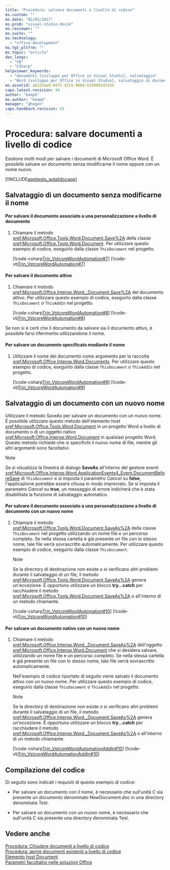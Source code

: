 ```yaml
---
title: "Procedura: salvare documenti a livello di codice"
ms.custom: ""
ms.date: "02/02/2017"
ms.prod: "visual-studio-dev14"
ms.reviewer: ""
ms.suite: ""
ms.technology: 
  - "office-development"
ms.tgt_pltfrm: ""
ms.topic: "article"
dev_langs: 
  - "VB"
  - "CSharp"
helpviewer_keywords: 
  - "documenti [sviluppo per Office in Visual Studio], salvataggio"
  - "Word [sviluppo per Office in Visual Studio], salvataggio di documenti"
ms.assetid: a6225ae9-94f5-421a-9860-5299002d543d
caps.latest.revision: 44
author: "kempb"
ms.author: "kempb"
manager: "ghogen"
caps.handback.revision: 43
---
```

# Procedura: salvare documenti a livello di codice
  Esistono molti modi per salvare i documenti di Microsoft Office Word.  È possibile salvare un documento senza modificarne il nome oppure con un nome nuovo.  
  
 [!INCLUDE[appliesto_wdalldocapp](../vsto/includes/appliesto-wdalldocapp-md.md)]  
  
## Salvataggio di un documento senza modificarne il nome  
  
#### Per salvare il documento associato a una personalizzazione a livello di documento  
  
1.  Chiamare il metodo <xref:Microsoft.Office.Tools.Word.Document.Save%2A> della classe <xref:Microsoft.Office.Tools.Word.Document>.  Per utilizzare questo esempio di codice, eseguirlo dalla classe `ThisDocument` nel progetto.  
  
     [!code-csharp[Trin_VstcoreWordAutomation#7](../snippets/csharp/VS_Snippets_OfficeSP/Trin_VstcoreWordAutomation/CS/ThisDocument.cs#7)]
     [!code-vb[Trin_VstcoreWordAutomation#7](../snippets/visualbasic/VS_Snippets_OfficeSP/Trin_VstcoreWordAutomation/VB/ThisDocument.vb#7)]  
  
#### Per salvare il documento attivo  
  
1.  Chiamare il metodo <xref:Microsoft.Office.Interop.Word._Document.Save%2A> del documento attivo.  Per utilizzare questo esempio di codice, eseguirlo dalla classe `ThisDocument` o `ThisAddIn` nel progetto.  
  
     [!code-csharp[Trin_VstcoreWordAutomation#8](../snippets/csharp/VS_Snippets_OfficeSP/Trin_VstcoreWordAutomation/CS/ThisDocument.cs#8)]
     [!code-vb[Trin_VstcoreWordAutomation#8](../snippets/visualbasic/VS_Snippets_OfficeSP/Trin_VstcoreWordAutomation/VB/ThisDocument.vb#8)]  
  
 Se non si è certi che il documento da salvare sia il documento attivo, è possibile farvi riferimento utilizzandone il nome.  
  
#### Per salvare un documento specificato mediante il nome  
  
1.  Utilizzare il nome del documento come argomento per la raccolta <xref:Microsoft.Office.Interop.Word.Documents>.  Per utilizzare questo esempio di codice, eseguirlo dalla classe `ThisDocument` o `ThisAddIn` nel progetto.  
  
     [!code-csharp[Trin_VstcoreWordAutomation#9](../snippets/csharp/VS_Snippets_OfficeSP/Trin_VstcoreWordAutomation/CS/ThisDocument.cs#9)]
     [!code-vb[Trin_VstcoreWordAutomation#9](../snippets/visualbasic/VS_Snippets_OfficeSP/Trin_VstcoreWordAutomation/VB/ThisDocument.vb#9)]  
  
## Salvataggio di un documento con un nuovo nome  
 Utilizzare il metodo SaveAs per salvare un documento con un nuovo nome.  È possibile utilizzare questo metodo dell'elemento host <xref:Microsoft.Office.Tools.Word.Document> in un progetto Word a livello di documento o di un oggetto nativo <xref:Microsoft.Office.Interop.Word.Document> in qualsiasi progetto Word.  Questo metodo richiede che si specifichi il nuovo nome di file, mentre gli altri argomenti sono facoltativi.  
  
> [!NOTE]  
>  Se si visualizza la finestra di dialogo **SaveAs** all'interno del gestore eventi <xref:Microsoft.Office.Interop.Word.ApplicationEvents4_Event.DocumentBeforeSave> di `ThisDocument` e si imposta il parametro *Cancel* su **false**, l'applicazione potrebbe essere chiusa in modo imprevisto.  Se si imposta il parametro *Cancel* su **true**, un messaggio di errore indicherà che è stata disabilitata la funzione di salvataggio automatico.  
  
#### Per salvare il documento associato a una personalizzazione a livello di documento con un nuovo nome  
  
1.  Chiamare il metodo <xref:Microsoft.Office.Tools.Word.Document.SaveAs%2A> della classe `ThisDocument` nel progetto utilizzando un nome file e un percorso completo.  Se nella stessa cartella è già presente un file con lo stesso nome, tale file verrà sovrascritto automaticamente.  Per utilizzare questo esempio di codice, eseguirlo dalla classe `ThisDocument`.  
  
    > [!NOTE]  
    >  Se la directory di destinazione non esiste o si verificano altri problemi durante il salvataggio di un file, il metodo <xref:Microsoft.Office.Tools.Word.Document.SaveAs%2A> genera un'eccezione.  È opportuno utilizzare un blocco **try…catch** per racchiudere il metodo <xref:Microsoft.Office.Tools.Word.Document.SaveAs%2A> o all'interno di un metodo chiamante.  
  
     [!code-csharp[Trin_VstcoreWordAutomation#10](../snippets/csharp/VS_Snippets_OfficeSP/Trin_VstcoreWordAutomation/CS/ThisDocument.cs#10)]
     [!code-vb[Trin_VstcoreWordAutomation#10](../snippets/visualbasic/VS_Snippets_OfficeSP/Trin_VstcoreWordAutomation/VB/ThisDocument.vb#10)]  
  
#### Per salvare un documento nativo con un nuovo nome  
  
1.  Chiamare il metodo <xref:Microsoft.Office.Interop.Word._Document.SaveAs%2A> dell'oggetto <xref:Microsoft.Office.Interop.Word.Document> che si desidera salvare, utilizzando un nome file e un percorso completo.  Se nella stessa cartella è già presente un file con lo stesso nome, tale file verrà sovrascritto automaticamente.  
  
     Nell'esempio di codice riportato di seguito viene salvato il documento attivo con un nuovo nome.  Per utilizzare questo esempio di codice, eseguirlo dalla classe `ThisDocument` o `ThisAddIn` nel progetto.  
  
    > [!NOTE]  
    >  Se la directory di destinazione non esiste o si verificano altri problemi durante il salvataggio di un file, il metodo <xref:Microsoft.Office.Interop.Word._Document.SaveAs%2A> genera un'eccezione.  È opportuno utilizzare un blocco **try…catch** per racchiudere il metodo <xref:Microsoft.Office.Interop.Word._Document.SaveAs%2A> o all'interno di un metodo chiamante.  
  
     [!code-csharp[Trin_VstcoreWordAutomationAddIn#10](../snippets/csharp/VS_Snippets_OfficeSP/Trin_VstcoreWordAutomationAddIn/CS/ThisAddIn.cs#10)]
     [!code-vb[Trin_VstcoreWordAutomationAddIn#10](../snippets/visualbasic/VS_Snippets_OfficeSP/Trin_VstcoreWordAutomationAddIn/VB/ThisAddIn.vb#10)]  
  
## Compilazione del codice  
 Di seguito sono indicati i requisiti di questo esempio di codice:  
  
-   Per salvare un documento con il nome, è necessario che sull'unità C sia presente un documento denominato NewDocument.doc in una directory denominata Test.  
  
-   Per salvare un documento con un nuovo nome, è necessario che sull'unità C sia presente una directory denominata Test.  
  
## Vedere anche  
 [Procedura: Chiudere documenti a livello di codice](../vsto/how-to-programmatically-close-documents.md)   
 [Procedura: aprire documenti esistenti a livello di codice](../vsto/how-to-programmatically-open-existing-documents.md)   
 [Elemento host Document](../vsto/document-host-item.md)   
 [Parametri facoltativi nelle soluzioni Office](../vsto/optional-parameters-in-office-solutions.md)  
  
  